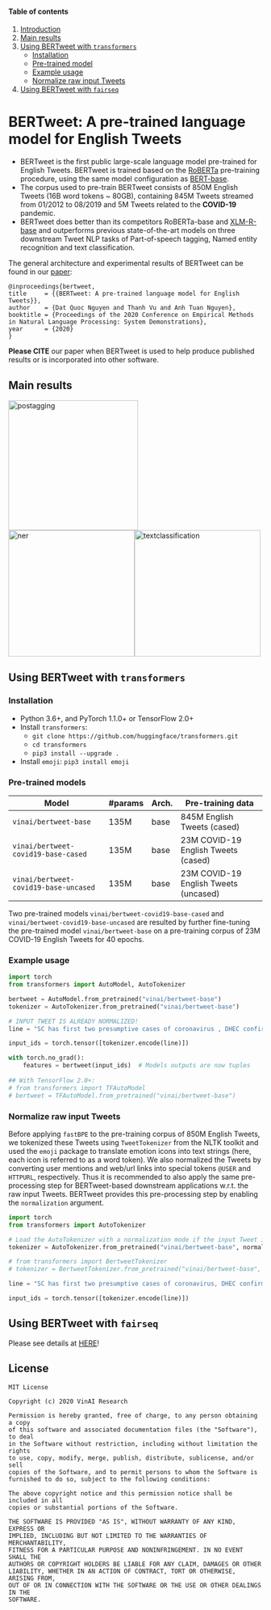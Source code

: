  
#### Table of contents
1. [Introduction](#introduction)
2. [Main results](#exp)
3. [Using BERTweet with `transformers`](#transformers)
    - [Installation](#install2)
    - [Pre-trained model](#models2)
    - [Example usage](#usage2)
    - [Normalize raw input Tweets](#preprocess)
4. [Using BERTweet with `fairseq`](#fairseq)


# <a name="introduction"></a> BERTweet: A pre-trained language model for English Tweets 

 - BERTweet is the first public large-scale language model pre-trained for English Tweets. BERTweet is trained based on the [RoBERTa](https://github.com/pytorch/fairseq/blob/master/examples/roberta/README.md)  pre-training procedure, using the same model configuration as [BERT-base](https://github.com/google-research/bert). 
 - The corpus used to pre-train BERTweet consists of 850M English Tweets (16B word tokens ~ 80GB), containing 845M Tweets streamed from 01/2012 to 08/2019 and 5M Tweets related to the **COVID-19** pandemic. 
 - BERTweet does better than its competitors RoBERTa-base and [XLM-R-base](https://arxiv.org/abs/1911.02116) and outperforms previous state-of-the-art models on three downstream Tweet NLP tasks of Part-of-speech tagging, Named entity recognition and text classification.

The general architecture and experimental results of BERTweet can be found in our [paper](https://arxiv.org/abs/2005.10200):

    @inproceedings{bertweet,
    title     = {{BERTweet: A pre-trained language model for English Tweets}},
    author    = {Dat Quoc Nguyen and Thanh Vu and Anh Tuan Nguyen},
    booktitle = {Proceedings of the 2020 Conference on Empirical Methods in Natural Language Processing: System Demonstrations},
    year      = {2020}
    }

**Please CITE** our paper when BERTweet is used to help produce published results or is incorporated into other software.

## <a name="exp"></a> Main results 

<img width="257" alt="postagging" src="https://user-images.githubusercontent.com/2412555/82403966-490d6380-9a8a-11ea-8530-18d6e06641cf.png"><img width="250" alt="ner" src="https://user-images.githubusercontent.com/2412555/82403965-4874cd00-9a8a-11ea-9847-0192d11e3e31.png"><img width="250" alt="textclassification" src="https://user-images.githubusercontent.com/2412555/82403956-43b01900-9a8a-11ea-8b34-a89e1e7d52a7.png">

## <a name="transformers"></a> Using BERTweet with `transformers`

### <a name="install2"></a> Installation 

 -  Python 3.6+, and PyTorch 1.1.0+ or TensorFlow 2.0+
 -  Install `transformers`:
    - `git clone https://github.com/huggingface/transformers.git`
    - `cd transformers`
    - `pip3 install --upgrade .`
 - Install `emoji`: `pip3 install emoji`

### <a name="models2"></a> Pre-trained models 


Model | #params | Arch. | Pre-training data
---|---|---|---
`vinai/bertweet-base` | 135M | base | 845M English Tweets (cased)
`vinai/bertweet-covid19-base-cased` | 135M | base | 23M COVID-19 English Tweets (cased)
`vinai/bertweet-covid19-base-uncased` | 135M | base | 23M COVID-19 English Tweets (uncased)

Two pre-trained models `vinai/bertweet-covid19-base-cased` and `vinai/bertweet-covid19-base-uncased` are resulted by further fine-tuning the pre-trained model `vinai/bertweet-base` on a pre-training corpus of 23M COVID-19 English Tweets for 40 epochs.  

### <a name="usage2"></a> Example usage 


```python
import torch
from transformers import AutoModel, AutoTokenizer 

bertweet = AutoModel.from_pretrained("vinai/bertweet-base")
tokenizer = AutoTokenizer.from_pretrained("vinai/bertweet-base")

# INPUT TWEET IS ALREADY NORMALIZED!
line = "SC has first two presumptive cases of coronavirus , DHEC confirms HTTPURL via @USER :cry:"

input_ids = torch.tensor([tokenizer.encode(line)])

with torch.no_grad():
    features = bertweet(input_ids)  # Models outputs are now tuples
    
## With TensorFlow 2.0+:
# from transformers import TFAutoModel
# bertweet = TFAutoModel.from_pretrained("vinai/bertweet-base")
```

### <a name="preprocess"></a> Normalize raw input Tweets 

Before applying `fastBPE` to the pre-training corpus of 850M English Tweets, we tokenized these  Tweets using `TweetTokenizer` from the NLTK toolkit and used the `emoji` package to translate emotion icons into text strings (here, each icon is referred to as a word token).   We also normalized the Tweets by converting user mentions and web/url links into special tokens `@USER` and `HTTPURL`, respectively. Thus it is recommended to also apply the same pre-processing step for BERTweet-based downstream applications w.r.t. the raw input Tweets. BERTweet provides this pre-processing step by enabling the `normalization` argument. 

```python
import torch
from transformers import AutoTokenizer

# Load the AutoTokenizer with a normalization mode if the input Tweet is raw
tokenizer = AutoTokenizer.from_pretrained("vinai/bertweet-base", normalization=True)

# from transformers import BertweetTokenizer
# tokenizer = BertweetTokenizer.from_pretrained("vinai/bertweet-base", normalization=True)

line = "SC has first two presumptive cases of coronavirus, DHEC confirms https://postandcourier.com/health/covid19/sc-has-first-two-presumptive-cases-of-coronavirus-dhec-confirms/article_bddfe4ae-5fd3-11ea-9ce4-5f495366cee6.html?utm_medium=social&utm_source=twitter&utm_campaign=user-share… via @postandcourier"

input_ids = torch.tensor([tokenizer.encode(line)])
```

## <a name="fairseq"></a> Using BERTweet with `fairseq`

Please see details at [HERE](https://github.com/VinAIResearch/BERTweet/blob/master/README_fairseq.md)!

## License
    
    MIT License

    Copyright (c) 2020 VinAI Research

    Permission is hereby granted, free of charge, to any person obtaining a copy
    of this software and associated documentation files (the "Software"), to deal
    in the Software without restriction, including without limitation the rights
    to use, copy, modify, merge, publish, distribute, sublicense, and/or sell
    copies of the Software, and to permit persons to whom the Software is
    furnished to do so, subject to the following conditions:

    The above copyright notice and this permission notice shall be included in all
    copies or substantial portions of the Software.

    THE SOFTWARE IS PROVIDED "AS IS", WITHOUT WARRANTY OF ANY KIND, EXPRESS OR
    IMPLIED, INCLUDING BUT NOT LIMITED TO THE WARRANTIES OF MERCHANTABILITY,
    FITNESS FOR A PARTICULAR PURPOSE AND NONINFRINGEMENT. IN NO EVENT SHALL THE
    AUTHORS OR COPYRIGHT HOLDERS BE LIABLE FOR ANY CLAIM, DAMAGES OR OTHER
    LIABILITY, WHETHER IN AN ACTION OF CONTRACT, TORT OR OTHERWISE, ARISING FROM,
    OUT OF OR IN CONNECTION WITH THE SOFTWARE OR THE USE OR OTHER DEALINGS IN THE
    SOFTWARE.


